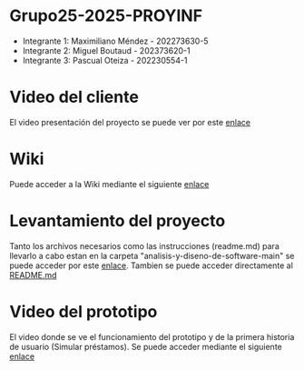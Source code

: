 # Grupo25-2025-PROYINF 
* Integrante 1: Maximiliano Méndez - 202273630-5
* Integrante 2: Miguel Boutaud - 202373620-1
 * Integrante 3: Pascual Oteiza - 202230554-1
# Video del cliente
El video presentación del proyecto se puede ver por este [enlace](https://aula.usm.cl/mod/resource/view.php?id=6926137)
# Wiki
Puede acceder a la Wiki mediante el siguiente [enlace](https://github.com/Tufini/Grupo25-2025-PROYINF/wiki)
# Levantamiento del proyecto
Tanto los archivos necesarios como las instrucciones (readme.md) para llevarlo a cabo estan en la carpeta "analisis-y-diseno-de-software-main" se puede acceder por este [enlace](https://github.com/Tufini/Grupo25-2025-PROYINF/tree/main/analisis-y-diseno-de-software-main/mi-proyecto-node-docker). Tambien se puede acceder directamente al [README.md](https://github.com/Tufini/Grupo25-2025-PROYINF/blob/main/analisis-y-diseno-de-software-main/mi-proyecto-node-docker/README.md)
# Video del prototipo
El video donde se ve el funcionamiento del prototipo y de la primera historia de usuario (Simular préstamos). Se puede acceder mediante el siguiente [enlace](https://usmcl-my.sharepoint.com/personal/pascual_oteiza_usm_cl/_layouts/15/stream.aspx?id=%2Fpersonal%2Fpascual%5Foteiza%5Fusm%5Fcl%2FDocuments%2FPrototipo%2DGrupo25%2DADS%2Emkv&nav=eyJyZWZlcnJhbEluZm8iOnsicmVmZXJyYWxBcHAiOiJTdHJlYW1XZWJBcHAiLCJyZWZlcnJhbFZpZXciOiJTaGFyZURpYWxvZy1MaW5rIiwicmVmZXJyYWxBcHBQbGF0Zm9ybSI6IldlYiIsInJlZmVycmFsTW9kZSI6InZpZXcifX0&ga=1&referrer=StreamWebApp%2EWeb&referrerScenario=AddressBarCopied%2Eview%2Ea5add0a7%2D3dd2%2D4e03%2Db074%2D73947639f2de)
